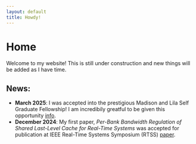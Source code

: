 ```yaml
---
layout: default
title: Howdy!
---
```


# Home
Welcome to my website! This is still under construction and new things will be added as I have time.

## News:
* **March 2025**: I was accepted into the prestigious Madison and Lila Self Graduate Fellowship! I am incredibily greatful to be given this opportunity [info](https://selfgraduate.ku.edu/self-graduate-fellowship).
* **December 2024**: My first paper, *Per-Bank Bandwidth Regulation of Shared Last-Level Cache for Real-Time Systems* was accepted for publication at IEEE Real-Time Systems Symposium (RTSS) [paper](https://arxiv.org/pdf/2410.14003). 